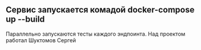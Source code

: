 ## Сервис запускается комадой docker-compose up --build
Параллельно запускаются тесты каждого эндпоинта.
Над проектом работал Шуктомов Сергей
